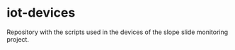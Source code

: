 # iot-devices
Repository with the scripts used in the devices of the slope slide monitoring project.
